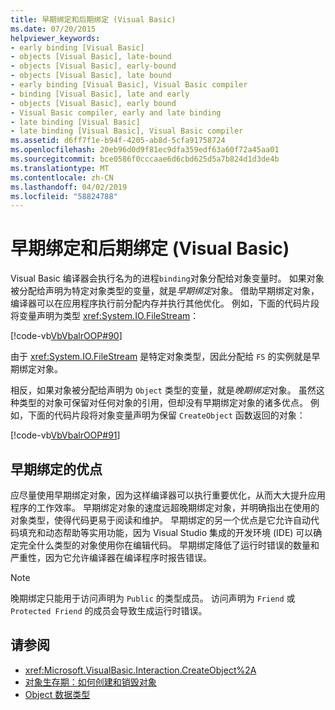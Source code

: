 ```yaml
---
title: 早期绑定和后期绑定 (Visual Basic)
ms.date: 07/20/2015
helpviewer_keywords:
- early binding [Visual Basic]
- objects [Visual Basic], late-bound
- objects [Visual Basic], early-bound
- objects [Visual Basic], late bound
- early binding [Visual Basic], Visual Basic compiler
- binding [Visual Basic], late and early
- objects [Visual Basic], early bound
- Visual Basic compiler, early and late binding
- late binding [Visual Basic]
- late binding [Visual Basic], Visual Basic compiler
ms.assetid: d6ff7f1e-b94f-4205-ab8d-5cfa91758724
ms.openlocfilehash: 20eb96d0d9f81ec9dfa359edf63a60f72a45aa01
ms.sourcegitcommit: bce0586f0cccaae6d6cbd625d5a7b824d1d3de4b
ms.translationtype: MT
ms.contentlocale: zh-CN
ms.lasthandoff: 04/02/2019
ms.locfileid: "58824788"
---
```

# <a name="early-and-late-binding-visual-basic"></a>早期绑定和后期绑定 (Visual Basic)
Visual Basic 编译器会执行名为的进程`binding`对象分配给对象变量时。 如果对象被分配给声明为特定对象类型的变量，就是*早期绑定*对象。 借助早期绑定对象，编译器可以在应用程序执行前分配内存并执行其他优化。 例如，下面的代码片段将变量声明为类型 <xref:System.IO.FileStream>：  
  
 [!code-vb[VbVbalrOOP#90](~/samples/snippets/visualbasic/VS_Snippets_VBCSharp/VbVbalrOOP/VB/OOP.vb#90)]  
  
 由于 <xref:System.IO.FileStream> 是特定对象类型，因此分配给 `FS` 的实例就是早期绑定对象。  
  
 相反，如果对象被分配给声明为 `Object` 类型的变量，就是*晚期绑定*对象。 虽然这种类型的对象可保留对任何对象的引用，但却没有早期绑定对象的诸多优点。 例如，下面的代码片段将对象变量声明为保留 `CreateObject` 函数返回的对象：  
  
 [!code-vb[VbVbalrOOP#91](~/samples/snippets/visualbasic/VS_Snippets_VBCSharp/VbVbalrOOP/VB/LateBinding.vb#91)]  
  
## <a name="advantages-of-early-binding"></a>早期绑定的优点  
 应尽量使用早期绑定对象，因为这样编译器可以执行重要优化，从而大大提升应用程序的工作效率。 早期绑定对象的速度远超晚期绑定对象，并明确指出在使用的对象类型，使得代码更易于阅读和维护。 早期绑定的另一个优点是它允许自动代码填充和动态帮助等实用功能，因为 Visual Studio 集成的开发环境 (IDE) 可以确定完全什么类型的对象使用你在编辑代码。 早期绑定降低了运行时错误的数量和严重性，因为它允许编译器在编译程序时报告错误。  
  
> [!NOTE]
>  晚期绑定只能用于访问声明为 `Public` 的类型成员。 访问声明为 `Friend` 或 `Protected Friend` 的成员会导致生成运行时错误。  
  
## <a name="see-also"></a>请参阅

- <xref:Microsoft.VisualBasic.Interaction.CreateObject%2A>
- [对象生存期：如何创建和销毁对象](../../../../visual-basic/programming-guide/language-features/objects-and-classes/object-lifetime-how-objects-are-created-and-destroyed.md)
- [Object 数据类型](../../../../visual-basic/language-reference/data-types/object-data-type.md)
